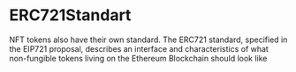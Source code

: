 # ERC721Standart
 NFT tokens also have their own standard. The ERC721 standard, specified in the EIP721 proposal, describes an interface and characteristics of what non-fungible tokens living on the Ethereum Blockchain should look like
